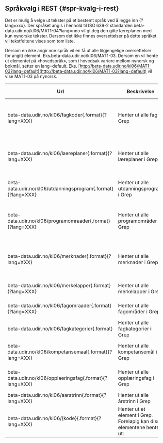 ## Språkvalg i REST {#spr-kvalg-i-rest}

Det er mulig å velge ut tekster på et bestemt språk ved å legge inn {?lang=xxx}. Der språket angis i henhold til ISO 639-2 standarden.beta-data.udir.no/kl06/MAT1-04?lang=nno vil gi deg den gitte læreplanen med kun nynorske tekster. Dersom det ikke finnes oversettelser på dette språket vil tekstfeltene vises som tom liste.

Dersom en ikke angir noe språk vil en få ut alle tilgjengelige oversettelser for angitt element. Eks.beta-data.udir.no/kl06/MAT1-03. Dersom en vil hente ut elementet på «hovedspråk», som i hovedsak variere mellom nynorsk og bokmål, setter en lang=default. Eks. [http://beta-data.udir.no/kl06/MAT1-03?lang=default](http://beta-data.udir.no/kl06/MAT1-03?lang=default) vil vise MAT1-03 på nynorsk.

| **Url** | **Beskrivelse** | **Støttede formater** | **Eksempel** |
| --- | --- | --- | --- |
| beta-data.udir.no/kl06/fagkoder{.format}{?lang=XXX} | Henter ut alle fag i Grep | RSS/Atom (.atom) | [http://beta-data.udir.no/kl06/fagkoder](http://beta-data.udir.no/kl06/fagkoder) (gir tilbake alle fagkoder i standardformat) |
|beta-data.udir.no/kl06/laereplaner{.format}{?lang=XXX} | Henter ut alle læreplaner i Grep | RSS/Atom (.atom) | [http://beta-data.udir.no/kl06/laereplaner](http://beta-data.udir.no/kl06/laereplaner) (gir tilbake alle læreplaner i standardformat) |
|beta-data.udir.no/kl06/utdanningsprogram{.format}{?lang=XXX} | Henter ut alle utdanningsprogram i Grep | RSS/Atom (.atom) | http:/[/beta-data.udir.no/kl06/utdanningsprogram](http://beta-data.udir.no/kl06/utdanningsprogram) (gir tilbake alle utdanningsprogram i standardformat) |
|beta-data.udir.no/kl06/programomraader{.format}{?lang=XXX} | Henter ut alle programområder i Grep | RSS/Atom (.atom) | [http://beta-data.udir.no/kl06/programomraader](http://beta-data.udir.no/kl06/programomraader) (gir tilbake alle programområder i standardformat) |
|beta-data.udir.no/kl06/merknader{.format}{?lang=XXX} | Henter ut alle merknader i Grep | RSS/Atom (.atom) | [http://beta-data.udir.no/kl06/merknader](http://beta-data.udir.no/kl06/merknader) (gir tilbake alle merknader i standardformat) |
|beta-data.udir.no/kl06/merkelapper{.format}{?lang=XXX} | Henter ut alle merkelapper i Grep | RSS/Atom (.atom) |beta-data.udir.no/kl06/merkelapper (gir tilbake alle merkelapper i standardformat) |
|beta-data.udir.no/kl06/fagomraader{.format}{?lang=XXX} | Henter ut alle fagområder i Grep | RSS/Atom (.atom) |beta-data.udir.no/kl06/fagomraader (gir tilbake alle fagområder i standardformat) |
|beta-data.udir.no/kl06/fagkategorier{.format} | Henter ut alle fagkategorier i Grep | RSS/Atom (.atom) |beta-data.udir.no/kl06/fagkategorier (gir tilbake alle fagkategorier i standardformat) |
|beta-data.udir.no/kl06/kompetansemaal{.format}{?lang=XXX} | Henter ut alle kompetansemål i Grep | RSS/Atom (.atom) |beta-data.udir.no/kl06/kompetansemaal (gir tilbake alle kompetansemål i standardformat) |
|beta-data.udir.no/kl06/opplaeringsfag{.format}{?lang=XXX} | Henter ut alle opplæringsfag i Grep | RSS/Atom (.atom) |beta-data.udir.no/kl06/opplaeringsfag (gir tilbake alle opplæringsfag i standardformat) |
|beta-data.udir.no/kl06/aarstrinn{.format}{?lang=XXX} | Henter ut alle årstrinn i Grep | RSS/Atom (.atom) |beta-data.udir.no/kl06/aarstrinn (gir tilbake alle årstrinn i standardformat) |
|beta-data.udir.no/kl06/{kode}{.format}{?lang=XXX} | Henter ut et element i Grep. Foreløpig kan disse elementene hentes ut: | XML (.xml) | [http://beta-data.udir.no/kl06/IDR1-01](http://beta-data.udir.no/kl06/IDR1-01) |
